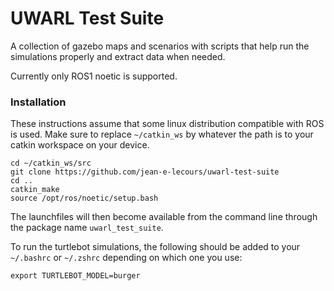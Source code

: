 # UWARL Test Suite

A collection of gazebo maps and scenarios with scripts that help run the simulations properly and extract data when needed.

Currently only ROS1 noetic is supported.

### Installation

These instructions assume that some linux distribution compatible with ROS is used. Make sure to replace `~/catkin_ws` by whatever the path is to your catkin workspace on your device.

```
cd ~/catkin_ws/src
git clone https://github.com/jean-e-lecours/uwarl-test-suite
cd ..
catkin_make
source /opt/ros/noetic/setup.bash
```

The launchfiles will then become available from the command line through the package name `uwarl_test_suite`.

To run the turtlebot simulations, the following should be added to your `~/.bashrc` or `~/.zshrc` depending on which one you use:

```
export TURTLEBOT_MODEL=burger
```
